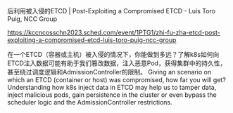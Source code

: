 后利用被入侵的ETCD | Post-Exploiting a Compromised ETCD - Luis Toro Puig, NCC Group

https://kccncosschn2023.sched.com/event/1PTG1/zhi-fu-zha-etcd-post-exploiting-a-compromised-etcd-luis-toro-puig-ncc-group

在一个ETCD（容器或主机）被入侵的情况下，你能做到多远？了解k8s如何向ETCD注入数据可能有助于我们篡改数据，注入恶意Pod，获得集群中的持久性，甚至绕过调度逻辑和AdmissionController的限制。 
Giving an scenario on which an ETCD (container or host) was compromised, how far you will get? Understanding how k8s inject data in ETCD may help us to tamper data, inject malicious pods, gain persistence in the cluster or even bypass the scheduler logic and the AdmissionController restrictions.